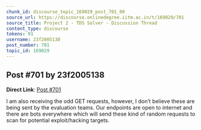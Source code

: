 ```yaml
---
chunk_id: discourse_topic_169029_post_701_00
source_url: https://discourse.onlinedegree.iitm.ac.in/t/169029/701
source_title: Project 2 - TDS Solver - Discussion Thread
content_type: discourse
tokens: 91
username: 23f2005138
post_number: 701
topic_id: 169029
---
```


## Post #701 by 23f2005138

**Direct Link**: [Post #701](https://discourse.onlinedegree.iitm.ac.in/t/169029/701)

I am also receiving the odd GET requests, however, I don’t believe these are being sent by the evaluation teams. Our endpoints are open to internet and there are bots everywhere which will send these kind of random requests to scan for potential exploit/hacking targets.
